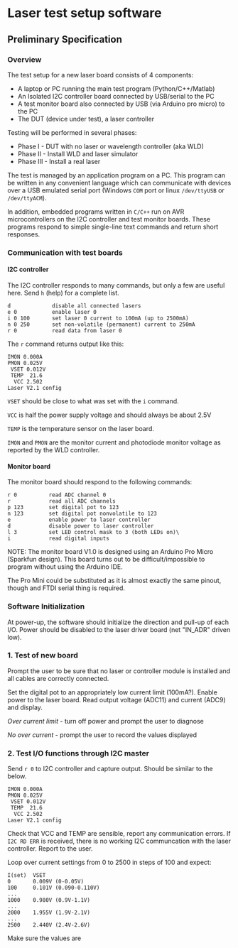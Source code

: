 # Laser test setup software

## Preliminary Specification

### Overview

The test setup for a new laser board consists of 4 components:

* A laptop or PC running the main test program (Python/C++/Matlab)
* An Isolated I2C controller board connected by USB/serial to the PC
* A test monitor board also connected by USB (via Arduino pro micro)
  to the PC
* The DUT (device under test), a laser controller

Testing will be performed in several phases:

* Phase I - DUT with no laser or wavelength controller (aka WLD)
* Phase II - Install WLD and laser simulator
* Phase III - Install a real laser

The test is managed by an application program on a PC.  This program
can be written in any convenient language which can communicate with
devices over a USB emulated serial port (Windows `COM` port or linux
`/dev/ttyUSB` or `/dev/ttyACM`).

In addition, embedded programs written in `C/C++` run on AVR
microcontrollers on the I2C controller and test monitor boards.
These programs respond to simple single-line text commands and return
short responses.

### Communication with test boards

#### I2C controller

The I2C controller responds to many commands, but only a few are
useful here.  Send `h` (help) for a complete list.

    d             disable all connected lasers
	e 0           enable laser 0
	i 0 100       set laser 0 current to 100mA (up to 2500mA)
    n 0 250       set non-volatile (permanent) current to 250mA
	r 0           read data from laser 0
	
The `r` command returns output like this:

    IMON 0.000A
    PMON 0.025V
     VSET 0.012V
     TEMP  21.6
      VCC 2.502
    Laser V2.1 config

`VSET` should be close to what was set with the `i` command.

`VCC` is half the power supply voltage and should always be about 2.5V

`TEMP` is the temperature sensor on the laser board.

`IMON` and `PMON` are the monitor current and photodiode monitor
voltage as reported by the WLD controller.

#### Monitor board

The monitor board should respond to the following commands:

    r 0          read ADC channel 0
	r            read all ADC channels
	p 123        set digital pot to 123
	n 123        set digital pot nonvolatile to 123
	e            enable power to laser controller
	d            disable power to laser controller
	l 3          set LED control mask to 3 (both LEDs on)\
	i            read digital inputs

NOTE:  The monitor board V1.0 is designed using an Arduino Pro Micro
(Sparkfun design).  This board turns out to be difficult/impossible to
program without using the Arduino IDE.

The Pro Mini could be substituted as it is almost exactly the same
pinout, though and FTDI serial thing is required.
	
### Software Initialization

At power-up, the software should initialize the direction and pull-up
of each I/O.  Power should be disabled to the laser driver board (net
"IN_ADR" driven low).

### 1.  Test of new board

Prompt the user to be sure that no laser or controller module is
installed and all cables are correctly connected.

Set the digital pot to an appropriately low current limit (100mA?).
Enable power to the laser board.  Read output voltage (ADC11) and
current (ADC9) and display.

_Over current limit_ - turn off power and prompt the user to diagnose

_No over current_ - prompt the user to record the values displayed

### 2.  Test I/O functions through I2C master

Send `r 0` to I2C controller and capture output.  Should be similar to
the below.

    IMON 0.000A
    PMON 0.025V
     VSET 0.012V
     TEMP  21.6
      VCC 2.502
    Laser V2.1 config

Check that VCC and TEMP are sensible, report any communication errors.
If `I2C RD ERR` is received, there is no working I2C communcation with
the laser controller.  Report to the user.

Loop over current settings from 0 to 2500 in steps of 100 and expect:

    I(set)  VSET
	0       0.009V (0-0.05V)
	100     0.101V (0.090-0.110V)
	...
	1000    0.980V (0.9V-1.1V)
	...
	2000    1.955V (1.9V-2.1V)
	...
	2500    2.440V (2.4V-2.6V)

Make sure the values are
